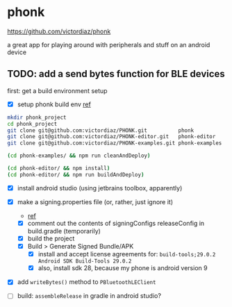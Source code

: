 # phonk

https://github.com/victordiaz/phonk

a great app for playing around with peripherals and stuff on an android device

## TODO: add a send bytes function for BLE devices

first: get a build environment setup

- [x] setup phonk build env [ref](https://github.com/victordiaz/phonk#compile-it-yourself)
```bash
mkdir phonk_project
cd phonk_project
git clone git@github.com:victordiaz/PHONK.git          phonk
git clone git@github.com:victordiaz/PHONK-editor.git   phonk-editor
git clone git@github.com:victordiaz/PHONK-examples.git phonk-examples

(cd phonk-examples/ && npm run cleanAndDeploy)

(cd phonk-editor/ && npm install)
(cd phonk-editor/ && npm run buildAndDeploy)
```

- [x] install android studio (using jetbrains toolbox, apparently)
- [x] make a signing.properties file (or, rather, just ignore it)
  * [ref](https://developer.android.com/studio/publish/app-signing#generate-key)
  - [x] comment out the contents of signingConfigs releaseConfig in build.gradle (temporarily)
  - [x] build the project
  - [x] Build > Generate Signed Bundle/APK
    - [x] install and accept license agreements for: `build-tools;29.0.2 Android SDK Build-Tools 29.0.2`
    - [x] also, install sdk 28, because my phone is android version 9

- [x] add `writeBytes()` method to `PBluetoothLEClient`
- [ ] build: `assembleRelease` in gradle in android studio?




